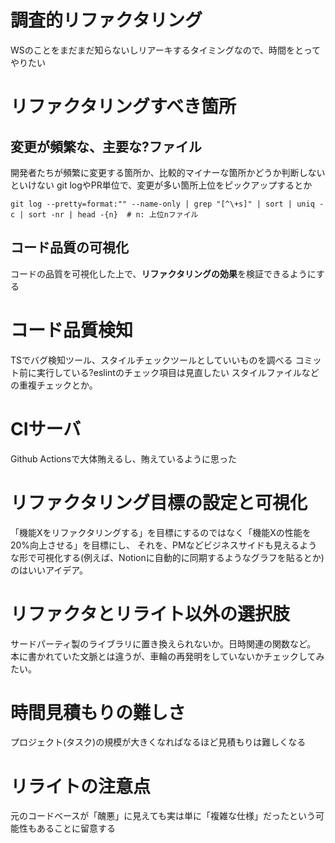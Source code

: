# 調査的リファクタリング
WSのことをまだまだ知らないしリアーキするタイミングなので、時間をとってやりたい

# リファクタリングすべき箇所
## 変更が頻繁な、主要な?ファイル
開発者たちが頻繁に変更する箇所か、比較的マイナーな箇所かどうか判断しないといけない
git logやPR単位で、変更が多い箇所上位をピックアップするとか
```Shell
git log --pretty=format:"" --name-only | grep "[^\+s]" | sort | uniq -c | sort -nr | head -{n}  # n: 上位nファイル
```

## コード品質の可視化
コードの品質を可視化した上で、**リファクタリングの効果**を検証できるようにする

# コード品質検知
TSでバグ検知ツール、スタイルチェックツールとしていいものを調べる
コミット前に実行している?eslintのチェック項目は見直したい
スタイルファイルなどの重複チェックとか。

# CIサーバ
Github Actionsで大体賄えるし、賄えているように思った

# リファクタリング目標の設定と可視化
「機能Xをリファクタリングする」を目標にするのではなく「機能Xの性能を20%向上させる」を目標にし、
それを、PMなどビジネスサイドも見えるような形で可視化する(例えば、Notionに自動的に同期するようなグラフを貼るとか)のはいいアイデア。

# リファクタとリライト以外の選択肢
サードパーティ製のライブラリに置き換えられないか。日時関連の関数など。
本に書かれていた文脈とは違うが、車輪の再発明をしていないかチェックしてみたい。

# 時間見積もりの難しさ
プロジェクト(タスク)の規模が大きくなればなるほど見積もりは難しくなる

# リライトの注意点
元のコードベースが「醜悪」に見えても実は単に「複雑な仕様」だったという可能性もあることに留意する

